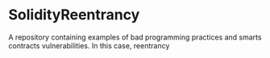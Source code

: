 # SolidityReentrancy

A repository containing examples of bad programming practices and smarts contracts vulnerabilities. In this case, reentrancy
